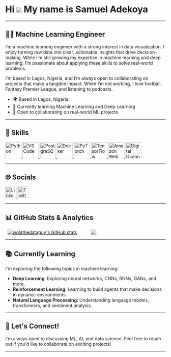 # Hi ![](https://user-images.githubusercontent.com/18350557/176309783-0785949b-9127-417c-8b55-ab5a4333674e.gif) My name is Samuel Adekoya
---

## 👨‍💻 Machine Learning Engineer

I’m a machine learning engineer with a strong interest in data visualization. I enjoy turning raw data into clear, actionable insights that drive decision-making. While I’m still growing my expertise in machine learning and deep learning, I’m passionate about applying these skills to solve real-world problems.

I’m based in Lagos, Nigeria, and I’m always open to collaborating on projects that make a tangible impact. When I’m not working, I love football, Fantasy Premier League, and listening to podcasts.

- 🌍 Based in Lagos, Nigeria
- 🧠 Currently learning Machine Learning and Deep Learning
- 🤝 Open to collaborating on real-world ML projects

---

## 🚀 Skills

<p align="left">
    <a href="https://www.python.org/" target="_blank" rel="noreferrer">
        <img src="https://raw.githubusercontent.com/danielcranney/readme-generator/main/public/icons/skills/python-colored.svg" width="50" height="50" alt="Python" />
    </a>
    <a href="https://code.visualstudio.com/" target="_blank" rel="noreferrer">
        <img src="https://raw.githubusercontent.com/danielcranney/readme-generator/main/public/icons/skills/visualstudiocode.svg" width="50" height="50" alt="VS Code" />
    </a>
    <a href="https://www.postgresql.org/" target="_blank" rel="noreferrer">
        <img src="https://raw.githubusercontent.com/danielcranney/readme-generator/main/public/icons/skills/postgresql-colored.svg" width="50" height="50" alt="PostgreSQL" />
    </a>
    <a href="https://www.docker.com/" target="_blank" rel="noreferrer">
        <img src="https://raw.githubusercontent.com/danielcranney/readme-generator/main/public/icons/skills/docker-colored.svg" width="50" height="50" alt="Docker" />
    </a>
    <a href="https://pytorch.org/" target="_blank" rel="noreferrer">
        <img src="https://raw.githubusercontent.com/danielcranney/readme-generator/main/public/icons/skills/pytorch-colored.svg" width="50" height="50" alt="PyTorch" />
    </a>
    <a href="https://www.tensorflow.org/" target="_blank" rel="noreferrer">
        <img src="https://raw.githubusercontent.com/danielcranney/readme-generator/main/public/icons/skills/tensorflow-colored.svg" width="50" height="50" alt="TensorFlow" />
    </a>
    <a href="https://aws.amazon.com" target="_blank" rel="noreferrer">
        <img src="https://raw.githubusercontent.com/danielcranney/readme-generator/main/public/icons/skills/aws-colored.svg" width="50" height="50" alt="Amazon Web Services" />
    </a>
    <a href="https://www.digitalocean.com" target="_blank" rel="noreferrer">
        <img src="https://raw.githubusercontent.com/danielcranney/readme-generator/main/public/icons/skills/digitalocean-colored.svg" width="50" height="50" alt="Digital Ocean" />
    </a>
</p>

---

## 🌐 Socials

<p align="left">
    <a href="https://www.linkedin.com/in/samuel-adekoya" target="_blank" rel="noreferrer">
        <img src="https://raw.githubusercontent.com/danielcranney/readme-generator/main/public/icons/socials/linkedin.svg" width="35" height="35" alt="LinkedIn" />
    </a>
    <a href="https://www.x.com/wolathedataguy" target="_blank" rel="noreferrer">
        <img src="https://raw.githubusercontent.com/danielcranney/readme-generator/main/public/icons/socials/twitter.svg" width="35" height="35" alt="Twitter" />
    </a>
</p>

---

## 📊 GitHub Stats & Analytics

<div style="display: flex; gap: 30px; justify-content: space-evenly; flex-wrap: wrap;">
    <a href="http://www.github.com/wolathedataguy" style="flex-basis: 45%;">
        <img src="https://github-readme-stats.vercel.app/api?username=wolathedataguy&show_icons=true&count_private=true&title_color=0891b2&text_color=ffffff&icon_color=0891b2&bg_color=1c1917&hide_border=true" alt="wolathedataguy's GitHub stats" />
    </a>
    <a href="http://www.github.com/wolathedataguy" style="flex-basis: 45%;">
        <img src="https://github-readme-streak-stats.herokuapp.com/?user=wolathedataguy&stroke=ffffff&background=1c1917&ring=0891b2&fire=0891b2&currStreakNum=ffffff&currStreakLabel=0891b2&sideNums=ffffff&sideLabels=ffffff&dates=ffffff&hide_border=true" />
    </a>
</div>

---

## 📚 Currently Learning

I'm exploring the following topics in machine learning:
- **Deep Learning**: Exploring neural networks, CNNs, RNNs, GANs, and more.
- **Reinforcement Learning**: Learning to build agents that make decisions in dynamic environments.
- **Natural Language Processing**: Understanding language models, transformers, and sentiment analysis.

---

## 💬 Let's Connect!

I'm always open to discussing ML, AI, and data science. Feel free to reach out if you'd like to collaborate on exciting projects!

---

